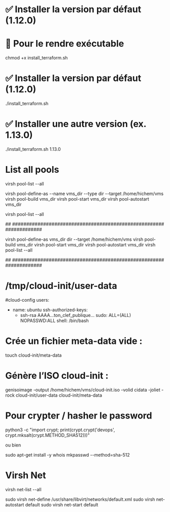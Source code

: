 
# ✅ Installer la version par défaut (1.12.0)

# 🧼 Pour le rendre exécutable

chmod +x install_terraform.sh

# ✅ Installer la version par défaut (1.12.0)

./install_terraform.sh


# ✅ Installer une autre version (ex. 1.13.0)

./install_terraform.sh 1.13.0




# List all pools

virsh pool-list --all

virsh pool-define-as --name vms_dir --type dir --target /home/hichem/vms
virsh pool-build vms_dir 
virsh pool-start vms_dir 
virsh pool-autostart vms_dir 

virsh pool-list --all


## ###################################################################

virsh pool-define-as vms_dir dir --target /home/hichem/vms
virsh pool-build vms_dir
virsh pool-start vms_dir
virsh pool-autostart vms_dir
virsh pool-list --all


## ###################################################################


# /tmp/cloud-init/user-data
#cloud-config
users:
  - name: ubuntu
    ssh-authorized-keys:
      - ssh-rsa AAAA...ton_clef_publique...
    sudo: ALL=(ALL) NOPASSWD:ALL
    shell: /bin/bash

# Crée un fichier meta-data vide :

touch cloud-init/meta-data

# Génère l’ISO cloud-init :

genisoimage -output /home/hichem/vms/cloud-init.iso -volid cidata -joliet -rock cloud-init/user-data cloud-init/meta-data


# Pour crypter / hasher le password 
python3 -c "import crypt; print(crypt.crypt('devops', crypt.mksalt(crypt.METHOD_SHA512)))"

ou bien

sudo apt-get install -y whois
mkpasswd --method=sha-512






# Virsh Net
virsh net-list --all

sudo virsh net-define /usr/share/libvirt/networks/default.xml
sudo virsh net-autostart default
sudo virsh net-start default